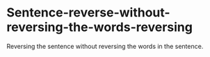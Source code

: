 # Sentence-reverse-without-reversing-the-words-reversing
Reversing the sentence without reversing the words in the sentence.
